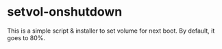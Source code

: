 # setvol-onshutdown

This is a simple script & installer to set volume for next boot. By default, it goes to 80%.

